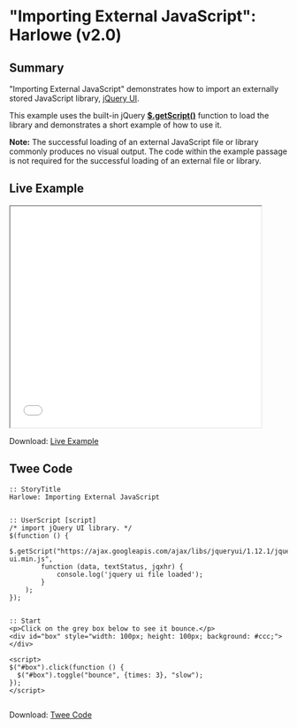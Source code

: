 # "Importing External JavaScript": Harlowe (v2.0)

## Summary

"Importing External JavaScript" demonstrates how to import an externally stored JavaScript library, [jQuery UI](https://jqueryui.com/).

This example uses the built-in jQuery **[$.getScript()](https://api.jquery.com/jquery.getscript/)** function to load the library and demonstrates a short example of how to use it.

<div class="alertbox information"><strong>Note:</strong> The successful loading of an external JavaScript file or library commonly produces no visual output. The code within the example passage is not required for the successful loading of an external file or library.</div>

## Live Example

<section>
<iframe src="harlowe_importexternaljs_example.html" height=400 width=90%></iframe>

Download: <a href="harlowe_importexternaljs_example.html" target="_blank">Live Example</a>
</section>

## Twee Code

```twee
:: StoryTitle
Harlowe: Importing External JavaScript


:: UserScript [script]
/* import jQuery UI library. */
$(function () {
	$.getScript("https://ajax.googleapis.com/ajax/libs/jqueryui/1.12.1/jquery-ui.min.js",
		function (data, textStatus, jqxhr) {
			console.log('jquery ui file loaded');
		}
	);
});


:: Start
<p>Click on the grey box below to see it bounce.</p>
<div id="box" style="width: 100px; height: 100px; background: #ccc;"></div>

<script>
$("#box").click(function () {
  $("#box").toggle("bounce", {times: 3}, "slow");
});
</script>


```

Download: <a href="harlowe_importexternaljs_twee.txt" target="_blank">Twee Code</a>
